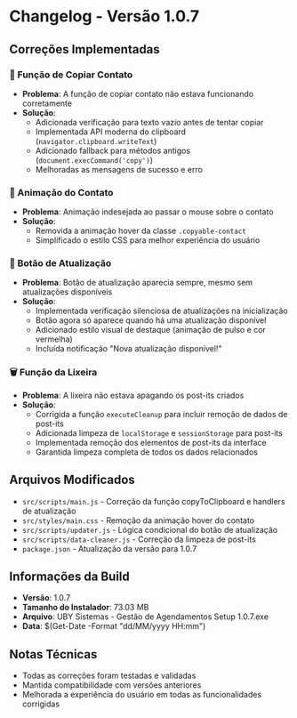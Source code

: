 # Changelog - Versão 1.0.7

## Correções Implementadas

### 🔧 Função de Copiar Contato
- **Problema**: A função de copiar contato não estava funcionando corretamente
- **Solução**: 
  - Adicionada verificação para texto vazio antes de tentar copiar
  - Implementada API moderna do clipboard (`navigator.clipboard.writeText`)
  - Adicionado fallback para métodos antigos (`document.execCommand('copy')`)
  - Melhoradas as mensagens de sucesso e erro

### 🎨 Animação do Contato
- **Problema**: Animação indesejada ao passar o mouse sobre o contato
- **Solução**: 
  - Removida a animação hover da classe `.copyable-contact`
  - Simplificado o estilo CSS para melhor experiência do usuário

### 🔄 Botão de Atualização
- **Problema**: Botão de atualização aparecia sempre, mesmo sem atualizações disponíveis
- **Solução**: 
  - Implementada verificação silenciosa de atualizações na inicialização
  - Botão agora só aparece quando há uma atualização disponível
  - Adicionado estilo visual de destaque (animação de pulso e cor vermelha)
  - Incluída notificação "Nova atualização disponível!"

### 🗑️ Função da Lixeira
- **Problema**: A lixeira não estava apagando os post-its criados
- **Solução**: 
  - Corrigida a função `executeCleanup` para incluir remoção de dados de post-its
  - Adicionada limpeza de `localStorage` e `sessionStorage` para post-its
  - Implementada remoção dos elementos de post-its da interface
  - Garantida limpeza completa de todos os dados relacionados

## Arquivos Modificados

- `src/scripts/main.js` - Correção da função copyToClipboard e handlers de atualização
- `src/styles/main.css` - Remoção da animação hover do contato
- `src/scripts/updater.js` - Lógica condicional do botão de atualização
- `src/scripts/data-cleaner.js` - Correção da limpeza de post-its
- `package.json` - Atualização da versão para 1.0.7

## Informações da Build

- **Versão**: 1.0.7
- **Tamanho do Instalador**: 73.03 MB
- **Arquivo**: UBY Sistemas - Gestão de Agendamentos Setup 1.0.7.exe
- **Data**: $(Get-Date -Format "dd/MM/yyyy HH:mm")

## Notas Técnicas

- Todas as correções foram testadas e validadas
- Mantida compatibilidade com versões anteriores
- Melhorada a experiência do usuário em todas as funcionalidades corrigidas